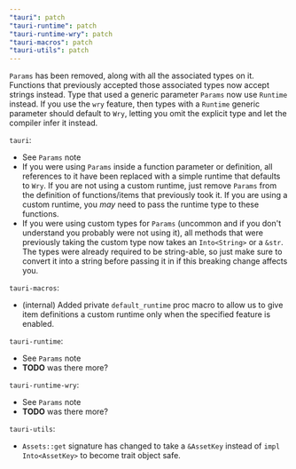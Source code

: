 ```yaml
---
"tauri": patch
"tauri-runtime": patch
"tauri-runtime-wry": patch
"tauri-macros": patch
"tauri-utils": patch
---
```


`Params` has been removed, along with all the associated types on it. Functions that previously accepted those
associated types now accept strings instead. Type that used a generic parameter `Params` now use `Runtime` instead. If
you use the `wry` feature, then types with a `Runtime` generic parameter should default to `Wry`, letting you omit the
explicit type and let the compiler infer it instead.

`tauri`:

* See `Params` note
* If you were using `Params` inside a function parameter or definition, all references to it have been replaced with a
  simple runtime that defaults to `Wry`. If you are not using a custom runtime, just remove `Params` from the definition
  of functions/items that previously took it. If you are using a custom runtime, you _may_ need to pass the runtime type
  to these functions.
* If you were using custom types for `Params` (uncommon and if you don't understand you probably were not using it), all
  methods that were previously taking the custom type now takes an `Into<String>` or a `&str`. The types were already
  required to be string-able, so just make sure to convert it into a string before passing it in if this breaking change
  affects you.

`tauri-macros`:

* (internal) Added private `default_runtime` proc macro to allow us to give item definitions a custom runtime only when
  the specified feature is enabled.

`tauri-runtime`:

* See `Params` note
* **TODO** was there more?

`tauri-runtime-wry`:

* See `Params` note
* **TODO** was there more?

`tauri-utils`:

* `Assets::get` signature has changed to take a `&AssetKey` instead of `impl Into<AssetKey>` to become trait object
  safe.
